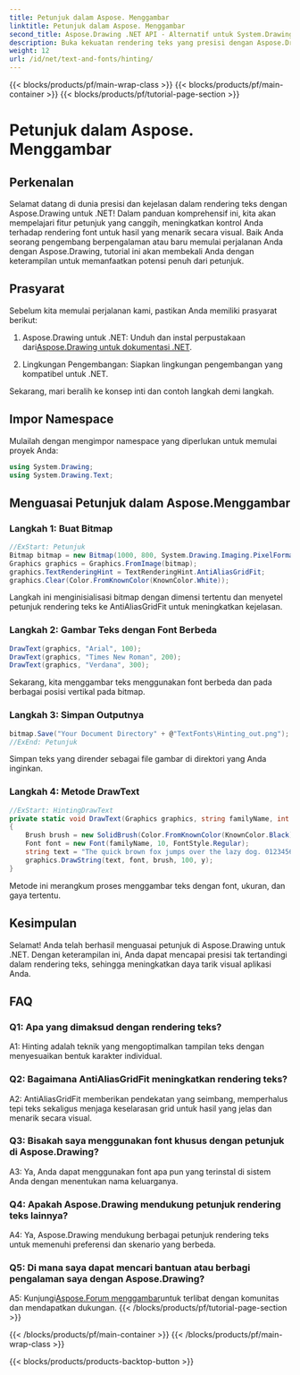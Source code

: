 ```yaml
---
title: Petunjuk dalam Aspose. Menggambar
linktitle: Petunjuk dalam Aspose. Menggambar
second_title: Aspose.Drawing .NET API - Alternatif untuk System.Drawing.Common
description: Buka kekuatan rendering teks yang presisi dengan Aspose.Drawing untuk .NET. Kuasai teknik petunjuk untuk font sebening kristal.
weight: 12
url: /id/net/text-and-fonts/hinting/
---
```


{{< blocks/products/pf/main-wrap-class >}}
{{< blocks/products/pf/main-container >}}
{{< blocks/products/pf/tutorial-page-section >}}

# Petunjuk dalam Aspose. Menggambar

## Perkenalan

Selamat datang di dunia presisi dan kejelasan dalam rendering teks dengan Aspose.Drawing untuk .NET! Dalam panduan komprehensif ini, kita akan mempelajari fitur petunjuk yang canggih, meningkatkan kontrol Anda terhadap rendering font untuk hasil yang menarik secara visual. Baik Anda seorang pengembang berpengalaman atau baru memulai perjalanan Anda dengan Aspose.Drawing, tutorial ini akan membekali Anda dengan keterampilan untuk memanfaatkan potensi penuh dari petunjuk.

## Prasyarat

Sebelum kita memulai perjalanan kami, pastikan Anda memiliki prasyarat berikut:

1.  Aspose.Drawing untuk .NET: Unduh dan instal perpustakaan dari[Aspose.Drawing untuk dokumentasi .NET](https://reference.aspose.com/drawing/net/).

2. Lingkungan Pengembangan: Siapkan lingkungan pengembangan yang kompatibel untuk .NET.

Sekarang, mari beralih ke konsep inti dan contoh langkah demi langkah.

## Impor Namespace

Mulailah dengan mengimpor namespace yang diperlukan untuk memulai proyek Anda:

```csharp
using System.Drawing;
using System.Drawing.Text;
```

## Menguasai Petunjuk dalam Aspose.Menggambar

### Langkah 1: Buat Bitmap

```csharp
//ExStart: Petunjuk
Bitmap bitmap = new Bitmap(1000, 800, System.Drawing.Imaging.PixelFormat.Format32bppPArgb);
Graphics graphics = Graphics.FromImage(bitmap);
graphics.TextRenderingHint = TextRenderingHint.AntiAliasGridFit;
graphics.Clear(Color.FromKnownColor(KnownColor.White));
```

Langkah ini menginisialisasi bitmap dengan dimensi tertentu dan menyetel petunjuk rendering teks ke AntiAliasGridFit untuk meningkatkan kejelasan.

### Langkah 2: Gambar Teks dengan Font Berbeda

```csharp
DrawText(graphics, "Arial", 100);
DrawText(graphics, "Times New Roman", 200);
DrawText(graphics, "Verdana", 300);
```

Sekarang, kita menggambar teks menggunakan font berbeda dan pada berbagai posisi vertikal pada bitmap.

### Langkah 3: Simpan Outputnya

```csharp
bitmap.Save("Your Document Directory" + @"TextFonts\Hinting_out.png");
//ExEnd: Petunjuk
```

Simpan teks yang dirender sebagai file gambar di direktori yang Anda inginkan.

### Langkah 4: Metode DrawText

```csharp
//ExStart: HintingDrawText
private static void DrawText(Graphics graphics, string familyName, int y)
{
    Brush brush = new SolidBrush(Color.FromKnownColor(KnownColor.Black));
    Font font = new Font(familyName, 10, FontStyle.Regular);
    string text = "The quick brown fox jumps over the lazy dog. 0123456789 ~!@#$%^&*()_+-={}[];':\"<>?/,.\\№`";
    graphics.DrawString(text, font, brush, 100, y);
}
```

Metode ini merangkum proses menggambar teks dengan font, ukuran, dan gaya tertentu.

## Kesimpulan

Selamat! Anda telah berhasil menguasai petunjuk di Aspose.Drawing untuk .NET. Dengan keterampilan ini, Anda dapat mencapai presisi tak tertandingi dalam rendering teks, sehingga meningkatkan daya tarik visual aplikasi Anda.

## FAQ

### Q1: Apa yang dimaksud dengan rendering teks?

A1: Hinting adalah teknik yang mengoptimalkan tampilan teks dengan menyesuaikan bentuk karakter individual.

### Q2: Bagaimana AntiAliasGridFit meningkatkan rendering teks?

A2: AntiAliasGridFit memberikan pendekatan yang seimbang, memperhalus tepi teks sekaligus menjaga keselarasan grid untuk hasil yang jelas dan menarik secara visual.

### Q3: Bisakah saya menggunakan font khusus dengan petunjuk di Aspose.Drawing?

A3: Ya, Anda dapat menggunakan font apa pun yang terinstal di sistem Anda dengan menentukan nama keluarganya.

### Q4: Apakah Aspose.Drawing mendukung petunjuk rendering teks lainnya?

A4: Ya, Aspose.Drawing mendukung berbagai petunjuk rendering teks untuk memenuhi preferensi dan skenario yang berbeda.

### Q5: Di mana saya dapat mencari bantuan atau berbagi pengalaman saya dengan Aspose.Drawing?

 A5: Kunjungi[Aspose.Forum menggambar](https://forum.aspose.com/c/diagram/17)untuk terlibat dengan komunitas dan mendapatkan dukungan.
{{< /blocks/products/pf/tutorial-page-section >}}

{{< /blocks/products/pf/main-container >}}
{{< /blocks/products/pf/main-wrap-class >}}

{{< blocks/products/products-backtop-button >}}
